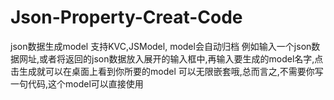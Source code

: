 # Json-Property-Creat-Code
json数据生成model 支持KVC,JSModel, model会自动归档
例如输入一个json数据网址,或者将返回的json数据放入展开的输入框中,再输入要生成的model名字,点击生成就可以在桌面上看到你所要的model
可以无限嵌套哦,总而言之,不需要你写一句代码,这个model可以直接使用

